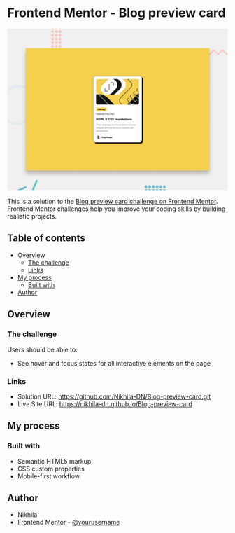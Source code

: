 # Frontend Mentor - Blog preview card

![Design preview for the Blog preview card coding challenge](./preview.jpg)

This is a solution to the [Blog preview card challenge on Frontend Mentor](https://www.frontendmentor.io/challenges/blog-preview-card-ckPaj01IcS). Frontend Mentor challenges help you improve your coding skills by building realistic projects. 

## Table of contents

- [Overview](#overview)
  - [The challenge](#the-challenge)
  - [Links](#links)
- [My process](#my-process)
  - [Built with](#built-with)
- [Author](#author)


## Overview

### The challenge

Users should be able to:

- See hover and focus states for all interactive elements on the page


### Links

- Solution URL: https://github.com/Nikhila-DN/Blog-preview-card.git
- Live Site URL: https://nikhila-dn.github.io/Blog-preview-card

## My process

### Built with

- Semantic HTML5 markup
- CSS custom properties
- Mobile-first workflow

## Author

- Nikhila
- Frontend Mentor - [@yourusername](https://www.frontendmentor.io/profile/yourusername)

